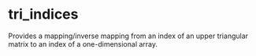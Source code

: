 # tri_indices
Provides a mapping/inverse mapping from an index of an upper triangular matrix to an index of a one-dimensional array.

